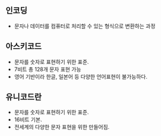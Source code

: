 ## 인코딩
- 문자나 데이터를 컴퓨터로 처리할 수 있는 형식으로 변환하는 과정

## 아스키코드
- 문자를 숫자로 표현하기 위한 표준.
- 7비트 총 128개 문자 표현 가능
- 영어 기반이라 한글, 일본어 등 다양한 언어표현이 불가능하다.

## 유니코드란
- 문자를 숫자로 표현하기 위한 표준.
- 16비트 기본.
- 전세계의 다양한 문자 표현을 위한 만들어짐.

